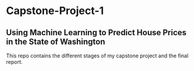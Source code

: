 # Capstone-Project-1

## Using Machine Learning to Predict House Prices in the State of Washington

This repo contains the different stages of my capstone project and the final report.
